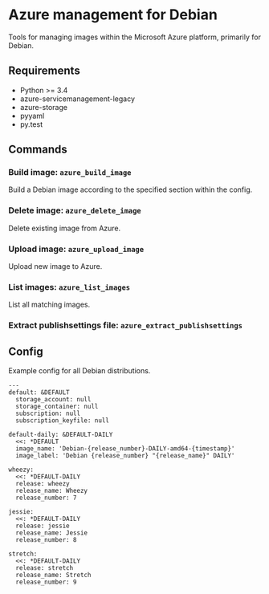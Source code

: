 # Azure management for Debian

Tools for managing images within the Microsoft Azure platform, primarily for Debian.

## Requirements

* Python >= 3.4
* azure-servicemanagement-legacy
* azure-storage
* pyyaml
* py.test

## Commands

### Build image: `azure_build_image`

Build a Debian image according to the specified section within the config.

### Delete image: `azure_delete_image`

Delete existing image from Azure.

### Upload image: `azure_upload_image`

Upload new image to Azure.

### List images: `azure_list_images`

List all matching images.

### Extract publishsettings file: `azure_extract_publishsettings`

## Config

Example config for all Debian distributions.

    ---
    default: &DEFAULT
      storage_account: null
      storage_container: null
      subscription: null
      subscription_keyfile: null
    
    default-daily: &DEFAULT-DAILY
      <<: *DEFAULT
      image_name: 'Debian-{release_number}-DAILY-amd64-{timestamp}'
      image_label: 'Debian {release_number} "{release_name}" DAILY'
    
    wheezy:
      <<: *DEFAULT-DAILY
      release: wheezy
      release_name: Wheezy
      release_number: 7
    
    jessie:
      <<: *DEFAULT-DAILY
      release: jessie
      release_name: Jessie
      release_number: 8
    
    stretch:
      <<: *DEFAULT-DAILY
      release: stretch
      release_name: Stretch
      release_number: 9
